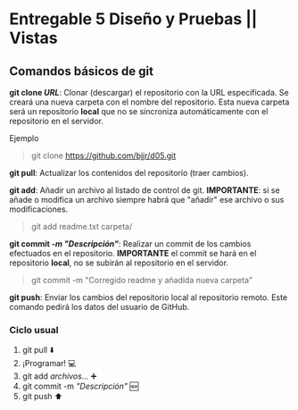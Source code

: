 # Entregable 5 Diseño y Pruebas || Vistas

## Comandos básicos de git
**git clone _URL_**: Clonar (descargar) el repositorio con la URL especificada. Se creará una nueva carpeta con el nombre del
repositorio. Esta nueva carpeta será un repositorio **local** que no se sincroniza automáticamente con el repositorio en el servidor.

Ejemplo
>git clone https://github.com/bjjr/d05.git

**git pull**: Actualizar los contenidos del repositorio (traer cambios).

**git add**: Añadir un archivo al listado de control de git.
**IMPORTANTE**: si se añade o modifica un archivo siempre habrá que "añadir" ese archivo o sus modificaciones.

>git add readme.txt carpeta/

**git commit _-m "Descripción"_**: Realizar un commit de los cambios efectuados en el repositorio.
**IMPORTANTE** el commit se hará en el repositorio **local**, no se subirán al repositorio en el servidor.
>git commit -m "Corregido readme y añadida nueva carpeta"

**git push**: Enviar los cambios del repositorio local al repositorio remoto. Este comando pedirá los datos del usuario de GitHub.

### Ciclo usual
1. git pull :arrow_down:
2. ¡Programar! :computer:
3. git add _archivos..._ :heavy_plus_sign:
4. git commit -m _"Descripción"_ :new:
5. git push :arrow_up:
